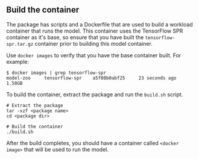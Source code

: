 ## Build the container

The <model name> <mode> package has scripts and a Dockerfile that are
used to build a workload container that runs the model. This container
uses the TensorFlow SPR container as it's base, so ensure that you have built
the `tensorflow-spr.tar.gz` container prior to building this model container.

Use `docker images` to verify that you have the base container built. For example:
```
$ docker images | grep tensorflow-spr
model-zoo     tensorflow-spr    a5f08b0abf25     23 seconds ago   1.58GB
```

To build the <model name> <mode> container, extract the package and
run the `build.sh` script.
```
# Extract the package
tar -xzf <package name>
cd <package dir>

# Build the container
./build.sh
```

After the build completes, you should have a container called
`<docker image>` that will be used to run the model.
